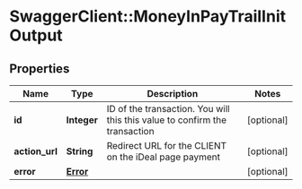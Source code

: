 # SwaggerClient::MoneyInPayTrailInitOutput

## Properties
Name | Type | Description | Notes
------------ | ------------- | ------------- | -------------
**id** | **Integer** | ID of the transaction. You will this this value to confirm the transaction | [optional] 
**action_url** | **String** | Redirect URL for the CLIENT on the iDeal page payment | [optional] 
**error** | [**Error**](Error.md) |  | [optional] 


